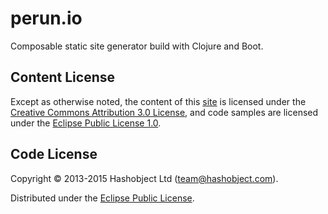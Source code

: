 # perun.io
Composable static site generator build with Clojure and Boot.

## Content License

Except as otherwise noted, the content of this [site](http://perun.io)
is licensed under the [Creative Commons Attribution 3.0 License](http://creativecommons.org/licenses/by/3.0/),
and code samples are licensed under the [Eclipse Public License 1.0](http://opensource.org/licenses/eclipse-1.0).

## Code License

Copyright © 2013-2015 Hashobject Ltd (team@hashobject.com).

Distributed under the [Eclipse Public License](http://opensource.org/licenses/eclipse-1.0).
